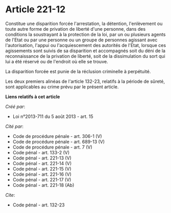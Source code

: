 # Article 221-12

Constitue une disparition forcée l'arrestation, la détention, l'enlèvement ou toute autre forme de privation de liberté d'une
personne, dans des conditions la soustrayant à la protection de la loi, par un ou plusieurs agents de l'Etat ou par une
personne ou un groupe de personnes agissant avec l'autorisation, l'appui ou l'acquiescement des autorités de l'Etat, lorsque
ces agissements sont suivis de sa disparition et accompagnés soit du déni de la reconnaissance de la privation de liberté,
soit de la dissimulation du sort qui lui a été réservé ou de l'endroit où elle se trouve.

La disparition forcée est punie de la réclusion criminelle à perpétuité.

Les deux premiers alinéas de l'article 132-23, relatifs à la période de sûreté, sont applicables au crime prévu par le
présent article.

**Liens relatifs à cet article**

_Créé par_:

  - Loi n°2013-711 du 5 août 2013 - art. 15

_Cité par_:

  - Code de procédure pénale - art. 306-1 (V)
  - Code de procédure pénale - art. 689-13 (V)
  - Code de procédure pénale - art. 7 (V)
  - Code pénal - art. 133-2 (V)
  - Code pénal - art. 221-13 (V)
  - Code pénal - art. 221-14 (V)
  - Code pénal - art. 221-15 (V)
  - Code pénal - art. 221-16 (V)
  - Code pénal - art. 221-17 (V)
  - Code pénal - art. 221-18 (Ab)

_Cite_:

  - Code pénal - art. 132-23
